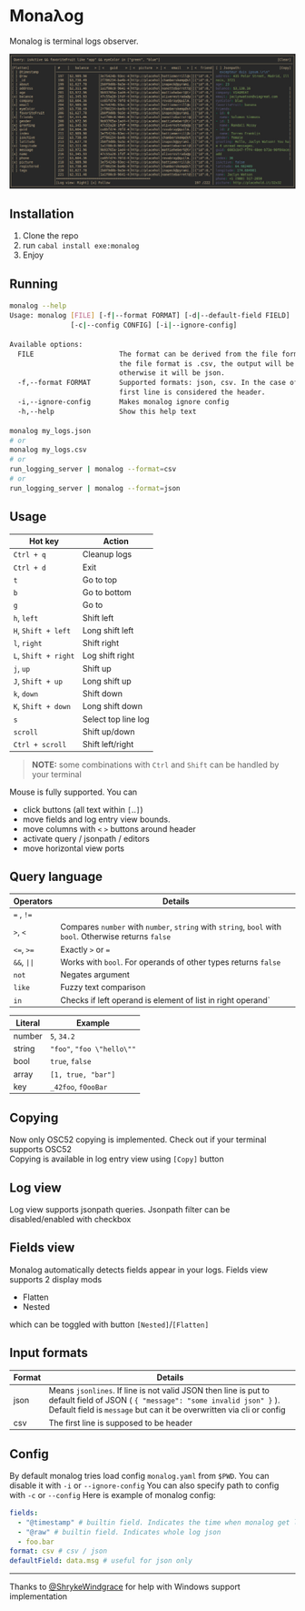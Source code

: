 # Monaλog

Monalog is terminal logs observer.

![Demo](./screenshot.jpg)

## Installation
  1. Clone the repo
  2. run `cabal install exe:monalog`
  3. Enjoy

## Running 
```bash
monalog --help
Usage: monalog [FILE] [-f|--format FORMAT] [-d|--default-field FIELD] 
               [-c|--config CONFIG] [-i|--ignore-config]

Available options:
  FILE                     The format can be derived from the file format. If
                           the file format is .csv, the output will be csv,
                           otherwise it will be json.
  -f,--format FORMAT       Supported formats: json, csv. In the case of csv, the
                           first line is considered the header.
  -i,--ignore-config       Makes monalog ignore config
  -h,--help                Show this help text

monalog my_logs.json
# or 
monalog my_logs.csv
# or
run_logging_server | monalog --format=csv 
# or
run_logging_server | monalog --format=json 
```
## Usage
| Hot key              | Action              |
| -------------------- | ------------------- |
| `Ctrl + q`           | Cleanup logs        |
| `Ctrl + d`           | Exit                |
| `t`                  | Go to top           |
| `b`                  | Go to bottom        |
| `g`                  | Go to               |
| `h`, `left`          | Shift left          |
| `H`, `Shift + left`  | Long shift left     |
| `l`, `right`         | Shift right         |
| `L`, `Shift + right` | Log shift right     |
| `j`, `up`            | Shift up            |
| `J`, `Shift + up`    | Long shift up       |
| `k`, `down`          | Shift down          |
| `K`, `Shift + down`  | Long shift down      |
| `s`                  | Select top line log |
| `scroll`             | Shift up/down       |
| `Ctrl + scroll`      | Shift left/right    |

> **NOTE:** some combinations with `Ctrl` and `Shift` can be handled by your terminal

Mouse is fully supported. You can 
  * click buttons (all text within `[`..`]`)
  * move fields and log entry view bounds.
  * move columns with `<` `>` buttons around header
  * activate query / jsonpath / editors
  * move horizontal view ports
 
## Query language
| Operators    | Details                                                                                                |
| ------------ | ------------------------------------------------------------------------------------------------------ |
| `=` , `!=`   |                                                                                                        |
| `>`, `<`     | Compares `number` with `number`, `string` with `string`, `bool` with `bool`. Otherwise returns `false` |
| `<=`, `>=`   | Exactly `>` or `=`                                                                                     |
| `&&`, `\|\|` | Works with `bool`. For operands of other types returns `false`                                         |
| `not`        | Negates argument                                                                                       |
| `like`       | Fuzzy text comparison                                                                                    |
| `in`         | Checks if left operand is element of list in right operand`                                            |

| Literal | Example                    |
| ------- | -------------------------- |
| number  | `5`, `34.2`                |
| string  | `"foo"`, `"foo \"hello\""` |
| bool    | `true`, `false`            |
| array   | `[1, true, "bar"]`         |
| key     | `_42foo`, `fOooBar`        |

## Copying
Now only OSC52 copying is implemented. Check out if your terminal supports OSC52  
Copying is available in log entry view using `[Copy]` button

## Log view
Log view supports jsonpath queries. Jsonpath filter can be disabled/enabled with checkbox

## Fields view
Monalog automatically detects fields appear in your logs.
Fields view supports 2 display mods
  * Flatten
  * Nested 
   
which can be toggled with button `[Nested]`/`[Flatten]`

## Input formats
| Format | Details                                                                                                                                             |
| ------ | --------------------------------------------------------------------------------------------------------------------------------------------------- |
| json   | Means `jsonlines`. If line is not valid JSON then line is put to default field of JSON ( `{ "message": "some invalid json" }` ). Default field is `message` but can it be overwritten via cli or config |
| csv    | The first line is supposed to be header                                                                                                             |


## Config
By default monalog tries load config `monalog.yaml` from `$PWD`. You can disable it with `-i` or `--ignore-config`
You can also specify path to config with `-c` or `--config`
Here is example of monalog config:
```yaml
fields:
  - "@timestamp" # builtin field. Indicates the time when monalog get log line
  - "@raw" # builtin field. Indicates whole log json
  - foo.bar 
format: csv # csv / json
defaultField: data.msg # useful for json only 

```
---
Thanks to [@ShrykeWindgrace](https://github.com/ShrykeWindgrace) for help with Windows support implementation